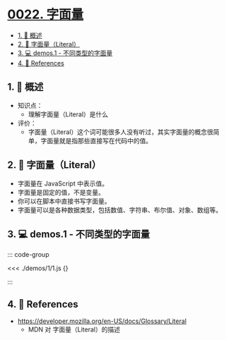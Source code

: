 # [0022. 字面量](https://github.com/Tdahuyou/TNotes.html-css-js/tree/main/notes/0022.%20%E5%AD%97%E9%9D%A2%E9%87%8F)

<!-- region:toc -->

- [1. 📝 概述](#1--概述)
- [2. 📒 字面量（Literal）](#2--字面量literal)
- [3. 💻 demos.1 - 不同类型的字面量](#3--demos1---不同类型的字面量)
- [4. 🔗 References](#4--references)

<!-- endregion:toc -->

## 1. 📝 概述

- 知识点：
  - 理解字面量（Literal）是什么
- 评价：
  - 字面量（Literal）这个词可能很多人没有听过，其实字面量的概念很简单，字面量就是指那些直接写在代码中的值。

## 2. 📒 字面量（Literal）

- 字面量在 JavaScript 中表示值。
- 字面量是固定的值，不是变量。
- 你可以在脚本中直接书写字面量。
- 字面量可以是各种数据类型，包括数值、字符串、布尔值、对象、数组等。

## 3. 💻 demos.1 - 不同类型的字面量

::: code-group

<<< ./demos/1/1.js {}

:::

## 4. 🔗 References

- https://developer.mozilla.org/en-US/docs/Glossary/Literal
  - MDN 对 字面量（Literal）的描述
